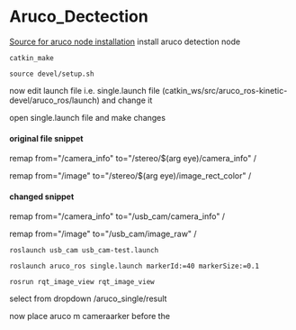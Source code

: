 # Aruco_Dectection

[Source for aruco node installation](https://github.com/pal-robotics/aruco_ros) install aruco detection node

`catkin_make`

`source devel/setup.sh`

now edit launch file i.e. single.launch file (catkin_ws/src/aruco_ros-kinetic-devel/aruco_ros/launch) and change it

open single.launch file and make changes

#### original file snippet

remap from="/camera_info" to="/stereo/$(arg eye)/camera_info" /

remap from="/image" to="/stereo/$(arg eye)/image_rect_color" /

#### changed snippet

remap from="/camera_info" to="/usb_cam/camera_info" /

remap from="/image" to="/usb_cam/image_raw" /

 `roslaunch usb_cam usb_cam-test.launch`

`roslaunch aruco_ros single.launch markerId:=40 markerSize:=0.1`

`rosrun rqt_image_view rqt_image_view`

select from dropdown /aruco_single/result

now place aruco m cameraarker before the
